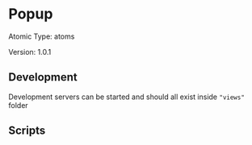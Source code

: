 # Popup

Atomic Type: atoms

Version: 1.0.1

## Development

Development servers can be started and should all exist inside `"views"` folder

## Scripts
